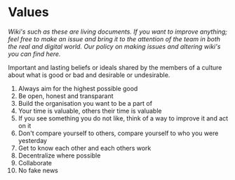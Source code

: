 # Values

_Wiki's such as these are living documents. If you want to improve anything; feel free to make an issue and bring it to the attention of the team in both the real and digital world. Our policy on making issues and altering wiki's you can find here._

Important and lasting beliefs or ideals shared by the members of a culture about what is good or bad and desirable or undesirable. 

1. Always aim for the highest possible good
2. Be open, honest and transparant 
3. Build the organisation you want to be a part of
4. Your time is valuable, others their time is valuable
5. If you see something you do not like, think of a way to improve it and act on it
6. Don't compare yourself to others, compare yourself to who you were yesterday
7. Get to know each other and each others work
8. Decentralize where possible
9. Collaborate
10. No fake news



